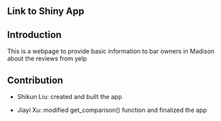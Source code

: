 ## Link to Shiny App


## Introduction
This is a webpage to provide basic information to bar owners in Madison about the reviews from yelp

## Contribution
- Shikun Liu: created and built the app

- Jiayi Xu: modified get_comparison() function and finalized the app
